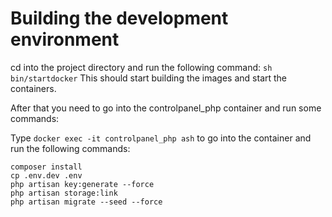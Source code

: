 # Building the development environment

cd into the project directory and run the following command: `sh bin/startdocker`
This should start building the images and start the containers.

After that you need to go into the controlpanel_php container and run some commands:

Type `docker exec -it controlpanel_php ash` to go into the container and run the following commands:

```shell
composer install
cp .env.dev .env
php artisan key:generate --force
php artisan storage:link
php artisan migrate --seed --force
```
